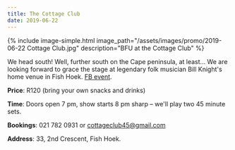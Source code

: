 ```yaml
---
title: The Cottage Club
date: 2019-06-22
---
```


<div class="medium center">
    {% include image-simple.html
        image_path="/assets/images/promo/2019-06-22 Cottage Club.jpg"
        description="BFU at the Cottage Club"
    %}
</div>

We head south! Well, further south on the Cape peninsula, at least... We are looking forward to grace the stage at legendary folk musician Bill Knight's home venue in Fish Hoek. [FB event](https://www.facebook.com/events/260478341460310/).

**Price**: R120 (bring your own snacks and drinks)

**Time**: Doors open 7 pm, show starts 8 pm sharp – we'll play two 45 minute sets.

**Bookings**: 021 782 0931 or <cottageclub45@gmail.com>

**Address**: 33, 2nd Crescent, Fish Hoek.
